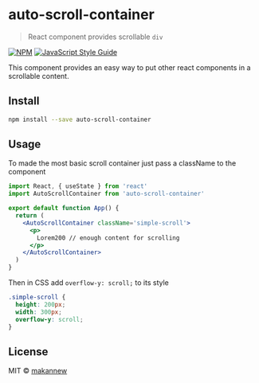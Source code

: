
# auto-scroll-container

> React component provides scrollable `div` 

[![NPM](https://img.shields.io/npm/v/auto-scroll-container.svg)](https://www.npmjs.com/package/auto-scroll-container) [![JavaScript Style Guide](https://img.shields.io/badge/code_style-standard-brightgreen.svg)](https://standardjs.com)

This component provides an easy way to put other react components in a scrollable content.

## Install

```bash
npm install --save auto-scroll-container
```

## Usage

To made the most basic scroll container just pass a className to the component
```jsx
import React, { useState } from 'react'
import AutoScrollContainer from 'auto-scroll-container'

export default function App() {
  return (
    <AutoScrollContainer className='simple-scroll'>
      <p>
        Lorem200 // enough content for scrolling
      </p>
    </AutoScrollContainer>
  )
}
```

Then in CSS add `overflow-y: scroll;` to its style
```css
.simple-scroll {
  height: 200px;
  width: 300px;
  overflow-y: scroll;
}

```

## License

MIT © [makannew](https://github.com/makannew)
